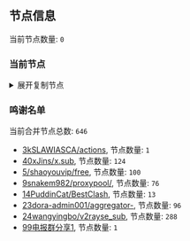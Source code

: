
## 节点信息
当前节点数量: `0`
### 当前节点
<details>
  <summary>展开复制节点</summary>

    

</details>

### 鸣谢名单
当前合并节点总数: `646`
- [3kSLAWIASCA/actions](https://github.com/kSLAWIASCA/actions), 节点数量: `1`
- [40xJins/x.sub](https://github.com/0xJins/x.sub), 节点数量: `124`
- [5/shaoyouvip/free](https://github.com/shaoyouvip/free), 节点数量: `100`
- [9snakem982/proxypool/](https://github.com/snakem982/proxypool/), 节点数量: `76`
- [14PuddinCat/BestClash](https://github.com/PuddinCat/BestClash), 节点数量: `13`
- [23dora-admin001/aggregator-](https://github.com/dora-admin001/aggregator-), 节点数量: `96`
- [24wangyingbo/v2rayse_sub](https://github.com/wangyingbo/v2rayse_sub), 节点数量: `288`
- [99电报群分享1](https://github.com/cdddbc/getAirport), 节点数量: `1`


